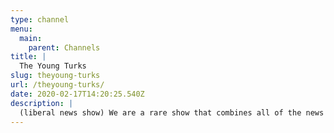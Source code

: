 ```yaml
---
type: channel
menu:
  main:
    parent: Channels
title: |
  The Young Turks
slug: theyoung-turks
url: /theyoung-turks/
date: 2020-02-17T14:20:25.540Z
description: |
  (liberal news show) We are a rare show that combines all of the news that people care about in one place. We are not afraid to talk about politics and entertainment and sports and pop culture. But that is not the revolution either.
---
```

